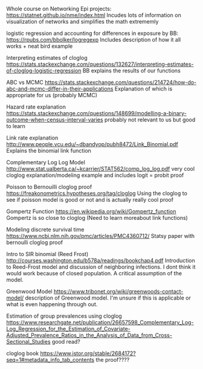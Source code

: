 Whole course on Networking Epi projects:
https://statnet.github.io/nme/index.html
Incudes lots of information on visualization of networks and simplifies the math extrememly

logistic regression and accounting for differences in exposure by BB:
https://rpubs.com/bbolker/logregexp
Includes description of how it all works + neat bird example

Interpreting estimates of cloglog
https://stats.stackexchange.com/questions/132627/interpreting-estimates-of-cloglog-logistic-regression
BB explains the results of our functions

ABC vs MCMC
https://stats.stackexchange.com/questions/214724/how-do-abc-and-mcmc-differ-in-their-applications
Explanation of which is appropriate for us (probably MCMC)

Hazard rate explanation
https://stats.stackexchange.com/questions/148699/modelling-a-binary-outcome-when-census-interval-varies
probably not relevant to us but good to learn

Link rate explanation
http://www.people.vcu.edu/~dbandyop/pubh8472/Link_Binomial.pdf
Explains the binomial link function 

Complementary Log Log Model
http://www.stat.ualberta.ca/~kcarrier/STAT562/comp_log_log.pdf
very cool cloglog explanation/modeling example and includes logit = probit proof

Poisson to Bernouilli cloglog proof
https://freakonometrics.hypotheses.org/tag/cloglog
Using the cloglog to see if poisson model is good or not and is actually really cool proof

Gompertz Function
https://en.wikipedia.org/wiki/Gompertz_function
Gompertz is so close to cloglog (Need to learn moreabout link functions)

Modeling discrete survival time
https://www.ncbi.nlm.nih.gov/pmc/articles/PMC4360712/
Statsy paper with bernoulli cloglog proof

Intro to SIR binomial (Reed Frost)
http://courses.washington.edu/b578a/readings/bookchap4.pdf
Introduction to Reed-Frost model and discussion of neighboring infections. I dont think it would work because of closed population.
A critical assumption of the model. 

Greenwood Model
https://www.tribonet.org/wiki/greenwoods-contact-model/
description of Greenwood model. I'm unsure if this is applicable or what is even happening through out. 

Estimation of group prevalences using cloglog
https://www.researchgate.net/publication/26657598_Complementary_Log-Log_Regression_for_the_Estimation_of_Covariate-Adjusted_Prevalence_Ratios_in_the_Analysis_of_Data_from_Cross-Sectional_Studies
good read? 

cloglog book
https://www.jstor.org/stable/2684172?seq=1#metadata_info_tab_contents
the proof????


